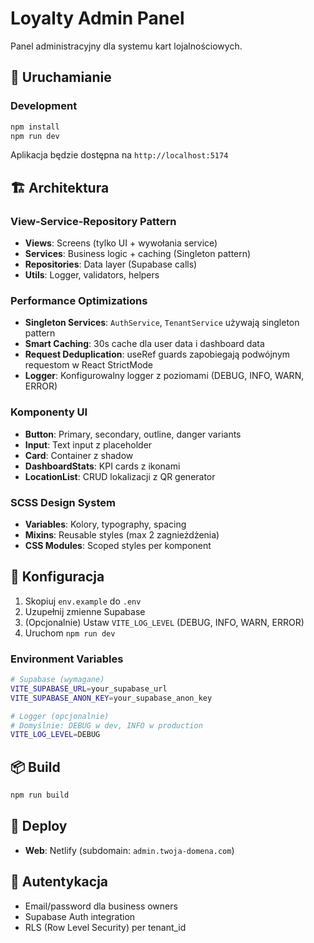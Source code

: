 # Loyalty Admin Panel

Panel administracyjny dla systemu kart lojalnościowych.

## 🚀 Uruchamianie

### Development
```bash
npm install
npm run dev
```

Aplikacja będzie dostępna na `http://localhost:5174`

## 🏗️ Architektura

### View-Service-Repository Pattern
- **Views**: Screens (tylko UI + wywołania service)
- **Services**: Business logic + caching (Singleton pattern)
- **Repositories**: Data layer (Supabase calls)
- **Utils**: Logger, validators, helpers

### Performance Optimizations
- **Singleton Services**: `AuthService`, `TenantService` używają singleton pattern
- **Smart Caching**: 30s cache dla user data i dashboard data
- **Request Deduplication**: useRef guards zapobiegają podwójnym requestom w React StrictMode
- **Logger**: Konfigurowalny logger z poziomami (DEBUG, INFO, WARN, ERROR)

### Komponenty UI
- **Button**: Primary, secondary, outline, danger variants
- **Input**: Text input z placeholder
- **Card**: Container z shadow
- **DashboardStats**: KPI cards z ikonami
- **LocationList**: CRUD lokalizacji z QR generator

### SCSS Design System
- **Variables**: Kolory, typography, spacing
- **Mixins**: Reusable styles (max 2 zagnieżdżenia)
- **CSS Modules**: Scoped styles per komponent

## 🔧 Konfiguracja

1. Skopiuj `env.example` do `.env`
2. Uzupełnij zmienne Supabase
3. (Opcjonalnie) Ustaw `VITE_LOG_LEVEL` (DEBUG, INFO, WARN, ERROR)
4. Uruchom `npm run dev`

### Environment Variables

```bash
# Supabase (wymagane)
VITE_SUPABASE_URL=your_supabase_url
VITE_SUPABASE_ANON_KEY=your_supabase_anon_key

# Logger (opcjonalnie)
# Domyślnie: DEBUG w dev, INFO w production
VITE_LOG_LEVEL=DEBUG
```

## 📦 Build

```bash
npm run build
```

## 🚀 Deploy

- **Web**: Netlify (subdomain: `admin.twoja-domena.com`)

## 🔐 Autentykacja

- Email/password dla business owners
- Supabase Auth integration
- RLS (Row Level Security) per tenant_id

